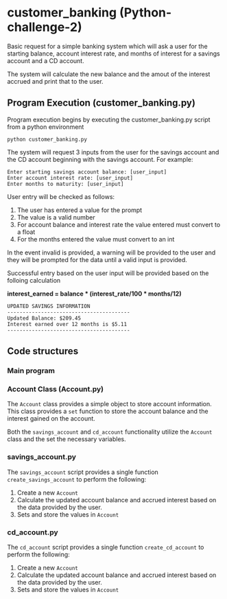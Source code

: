 # customer_banking (Python-challenge-2)

Basic request for a simple banking system which will ask a user for the starting balance, account interest rate, and months of interest for a savings account and a CD account.  

The system will calculate the new balance and the amout of the interest accrued and print that to the user. 

## Program Execution (customer_banking.py)

Program execution begins by executing the customer_banking.py script from a 
python environment

```
python customer_banking.py
```

The system will request 3 inputs from the user for the savings account and the CD account beginning with the savings account.  For example:

```
Enter starting savings account balance: [user_input]
Enter account interest rate: [user_input]
Enter months to maturity: [user_input]
```
User entry will be checked as follows:
1. The user has entered a value for the prompt
2. The value is a valid number
3. For account balance and interest rate the value entered must convert to a float
4. For the months entered the value must convert to an int 

In the event invalid is provided, a warning will be provided to the user and they will be prompted for the data until a valid input is provided.

Successful entry based on the user input will be provided based on the folloing calculation 

**interest_earned = balance * (interest_rate/100 * months/12)**

```
UPDATED SAVINGS INFORMATION
----------------------------------------
Updated Balance: $209.45
Interest earned over 12 months is $5.11
----------------------------------------
```

## Code structures

### Main program

### Account Class (Account.py)
The ```Account``` class provides a simple object to store account information.  This class provides a ```set``` function to store the account balance and the interest gained on the account. 

Both the ```savings_account``` and ```cd_account``` functionality utilize the ```Account``` class and the set the necessary variables.

### savings_account.py

The ```savings_account``` script provides a single function ```create_savings_account``` to perform the following:  
1. Create a new ```Account```
2. Calculate the updated account balance and accrued interest based on the data provided by the user. 
3. Sets and store the values in ```Account```


### cd_account.py

The ```cd_account``` script provides a single function ```create_cd_account``` to perform the following:  
1. Create a new ```Account```
2. Calculate the updated account balance and accrued interest based on the data provided by the user. 
3. Sets and store the values in ```Account```


